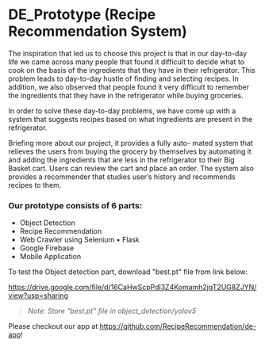 # DE_Prototype (Recipe Recommendation System)

The inspiration that led us to choose this project is that in our day-to-day life we came across many people that found it difficult to decide what to cook on the basis of the ingredients that they have in their refrigerator. This problem leads to day-to-day hustle of finding and selecting recipes. In addition, we also observed that people found it very difficult to remember the ingredients that they have in the refrigerator while buying groceries.

In order to solve these day-to-day problems, we have come up with a system that suggests recipes based on what ingredients are present in the refrigerator. 

Briefing more about our project, it provides a fully auto- mated system that relieves the users from buying the grocery by themselves by automating it and adding the ingredients that are less in the refrigerator to their Big Basket cart. Users can review the cart and place an order. The system also provides a recommender that studies user’s history and recommends recipes to them.

### Our prototype consists of 6 parts:
- Object Detection
- Recipe Recommendation
- Web Crawler using Selenium • Flask
- Google Firebase
- Mobile Application

To test the Object detection part, download "best.pt" file from link below:

https://drive.google.com/file/d/16CaHwScpPdl3Z4Komamh2jqT2UG8ZJYN/view?usp=sharing



> _Note: Store "best.pt" file in object_detection/yolov5_



Please checkout our app at https://github.com/RecipeRecommendation/de-app!
